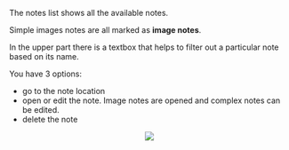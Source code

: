 The notes list shows all the available notes.

Simple images notes are all marked as **image notes**.

In the upper part there is a textbox that helps to filter out a particular note based on its name.

You have 3 options:

  * go to the note location
  * open or edit the note. Image notes are opened and complex notes can be edited.
  * delete the note

<p align='center'><img src='http://wiki.geopaparazzi.googlecode.com/git/images3/36_notes_list.png' /></p>